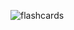 ![flashcards](https://github.com/DrSLMac/flashcards/assets/102887963/0a301159-87ef-484e-b0c1-cc9c08f44f50)
